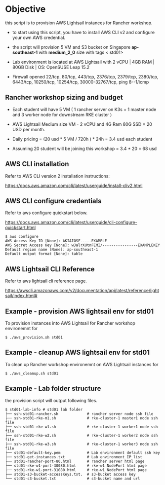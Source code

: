 # Objective
this script is to provision AWS Lightsail instances for Rancher workshop.

- to start using this script, you have to install AWS CLI v2 and configure your own AWS credential.

- the script will provision 5 VM and S3 bucket on Singapore **ap-southeast-1** with **medium_2_0** size with tags < std01>
  
- Lab environment is located at AWS Lightsail with
2 vCPU | 4GB RAM | 80GB Disk | OS: OpenSUSE Leap 15.2

- Firewall opened 22/tcp, 80/tcp, 443/tcp, 2376/tcp, 2379/tcp, 2380/tcp, 6443/tcp, 10250/tcp, 10254/tcp, 30000-32767/tcp, ping 8--1/icmp


## Rancher workshop sizing and budget

- Each student will have 5 VM ( 1 rancher server on K3s + 1 master node and 3 worker node for downstream RKE cluster ) 

- AWS Lightsail Medium size VM - 2 vCPU and 4G Ram 80G SSD = 20 USD per month.

- Daily pricing = (20 usd * 5 VM / 720h ) * 24h = 3.4 usd each student

- Assuming 20 student will be joining this workshop = 3.4 * 20 = 68 usd 

## AWS CLI installation 

Refer to AWS CLI version 2 installation instructions:

https://docs.aws.amazon.com/cli/latest/userguide/install-cliv2.html


## AWS CLI configure credentials

Refer to aws configure quickstart below.

https://docs.aws.amazon.com/cli/latest/userguide/cli-configure-quickstart.html 

```
$ aws configure
AWS Access Key ID [None]: AKIAIOSF-----EXAMPLE
AWS Secret Access Key [None]: wJalrXUtnFEMI/----------------EXAMPLEKEY
Default region name [None]: ap-southeast-1
Default output format [None]: table
```

## AWS Lightsail CLI Reference

Refer to aws lightsail cli reference page. 

https://awscli.amazonaws.com/v2/documentation/api/latest/reference/lightsail/index.html#


## Example - provision AWS lightsail env for std01

To provision instances into AWS Lightsail for Rancher workshop environemnt for <std01>

```
$ ./aws_provision.sh std01
```

## Example - cleanup AWS lightsail env for std01

To clean up Rancher workshop environemnt on AWS Lightsail instances for <std01>

```
$ ./aws_cleanup.sh std01

```


## Example <std01> - Lab folder structure

the provision script will output following files.

```
$ std01-lab-info # std01 lab folder
├── ssh-std01-rancher.sh             # rancher server node ssh file
├── ssh-std01-rke-m1.sh              # rke-cluster-1 master1 node ssh file
├── ssh-std01-rke-w1.sh              # rke-cluster-1 worker1 node ssh file
├── ssh-std01-rke-w2.sh              # rke-cluster-1 worker2 node ssh file
├── ssh-std01-rke-w3.sh              # rke-cluster-1 worker3 node ssh file
├── std01-default-key.pem            # Lab environment default ssh key
├── std01-get-instances.txt          # Lab environment IP list
├── std01-rancher-port-80.html       # rancher server html page
├── std01-rke-w1-port-30080.html     # rke-w1 NodePort html page
├── std01-rke-w1-port-31080.html     # rke-w1 NodePort html page
├── std01-s3-bucket-accessKeys.txt.  # s3-bucket access key
└── std01-s3-bucket.txt              # s3-bucket name and url
```
